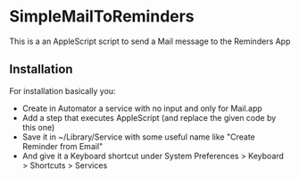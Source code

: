 # SimpleMailToReminders
This is a an AppleScript script to send a Mail message to the Reminders App

## Installation

For installation basically you:

* Create in Automator a service with no input and only for Mail.app
* Add a step that executes AppleScript (and replace the given code by this one)
* Save it in ~/Library/Service with some useful name like "Create Reminder from Email"
* And give it a Keyboard shortcut under System Preferences > Keyboard > Shortcuts > Services

